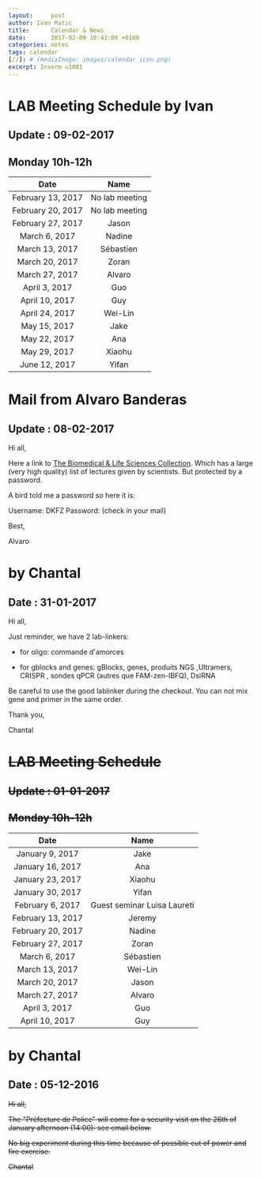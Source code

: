 ```yaml
---
layout:     post
author: Ivan Matic
title:      Calendar & News
date:       2017-02-09 10:43:00 +0100
categories: notes
tags: calendar
[//]: # (mediaImage: images/calendar_icon.png)
excerpt: Inserm u1001
---
```


# LAB Meeting Schedule by Ivan
## Update : 09-02-2017
## Monday 10h-12h

|Date|Name|
|:------:|:---:|
|February 13, 2017|	No lab meeting|
|February 20, 2017|	No lab meeting|
|February 27, 2017|	Jason |
|March 6, 2017|	Nadine|
|March 13, 2017|	Sébastien| 
|March 20, 2017|	Zoran|
|March 27, 2017|	Alvaro|
|April 3, 2017|	Guo|
|April 10, 2017|	Guy|
|April 24, 2017|	Wei-Lin|
|May 15, 2017|	Jake|
|May 22, 2017|	Ana|
|May 29, 2017|	Xiaohu|
|June 12, 2017|	Yifan|

# Mail from Alvaro Banderas
## Update : 08-02-2017
Hi all,

Here a link to [The Biomedical & Life Sciences Collection](https://hstalks.com/t/2938/evolutionary-tradeoffs-and-the-geometry-of-gene-ex/?biosci). Which has a large (very high quality) list of lectures given by scientists. But protected by a password.

A bird told me a password so here it is:

Username: DKFZ Password: (check in your mail) 

Best,

Alvaro

# by Chantal
## Date : 31-01-2017
Hi all,

Just reminder, we have 2 lab-linkers:

* for oligo: commande d'amorces

* for gblocks and genes:  gBlocks, genes, produits NGS ,Ultramers, CRISPR , sondes qPCR (autres que FAM-zen-IBFQ), DsiRNA 

Be careful to use the good lablinker during the checkout. You can not mix gene and primer in the same order.

Thank you,

Chantal



# <s> LAB Meeting Schedule</s>
## <s>Update : 01-01-2017</s>
## <s>Monday 10h-12h</s>

|Date|Name|
|:------:|:---:|
|January 9, 2017|	Jake|
|January 16, 2017|	Ana|
|January 23, 2017|	Xiaohu|
|January 30, 2017|	Yifan|
|February 6, 2017|	Guest seminar Luisa Laureti|
|February 13, 2017|	Jeremy|
|February 20, 2017|	Nadine|
|February 27, 2017|	Zoran|
|March 6, 2017|	Sébastien|
|March 13, 2017|	Wei-Lin| 
|March 20, 2017|	Jason|
|March 27, 2017|	Alvaro|
|April 3, 2017|	Guo|
|April 10, 2017|	Guy|


# by Chantal
## Date : 05-12-2016
<s>Hi all,

The "Préfecture de Police" will come for a security visit on the 26th of January afternoon  (14:00):   see email below.

No big experiment during this  time because of possible cut of power and fire exercise. 

Chantal</s>

